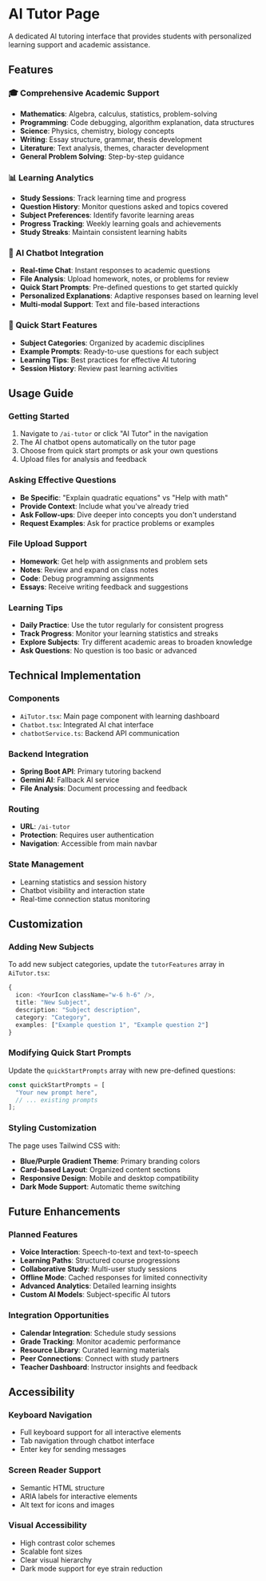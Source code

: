 # AI Tutor Page

A dedicated AI tutoring interface that provides students with personalized learning support and academic assistance.

## Features

### 🎓 Comprehensive Academic Support
- **Mathematics**: Algebra, calculus, statistics, problem-solving
- **Programming**: Code debugging, algorithm explanation, data structures
- **Science**: Physics, chemistry, biology concepts
- **Writing**: Essay structure, grammar, thesis development
- **Literature**: Text analysis, themes, character development
- **General Problem Solving**: Step-by-step guidance

### 📊 Learning Analytics
- **Study Sessions**: Track learning time and progress
- **Question History**: Monitor questions asked and topics covered
- **Subject Preferences**: Identify favorite learning areas
- **Progress Tracking**: Weekly learning goals and achievements
- **Study Streaks**: Maintain consistent learning habits

### 🤖 AI Chatbot Integration
- **Real-time Chat**: Instant responses to academic questions
- **File Analysis**: Upload homework, notes, or problems for review
- **Quick Start Prompts**: Pre-defined questions to get started quickly
- **Personalized Explanations**: Adaptive responses based on learning level
- **Multi-modal Support**: Text and file-based interactions

### 🎯 Quick Start Features
- **Subject Categories**: Organized by academic disciplines
- **Example Prompts**: Ready-to-use questions for each subject
- **Learning Tips**: Best practices for effective AI tutoring
- **Session History**: Review past learning activities

## Usage Guide

### Getting Started
1. Navigate to `/ai-tutor` or click "AI Tutor" in the navigation
2. The AI chatbot opens automatically on the tutor page
3. Choose from quick start prompts or ask your own questions
4. Upload files for analysis and feedback

### Asking Effective Questions
- **Be Specific**: "Explain quadratic equations" vs "Help with math"
- **Provide Context**: Include what you've already tried
- **Ask Follow-ups**: Dive deeper into concepts you don't understand
- **Request Examples**: Ask for practice problems or examples

### File Upload Support
- **Homework**: Get help with assignments and problem sets
- **Notes**: Review and expand on class notes
- **Code**: Debug programming assignments
- **Essays**: Receive writing feedback and suggestions

### Learning Tips
- **Daily Practice**: Use the tutor regularly for consistent progress
- **Track Progress**: Monitor your learning statistics and streaks
- **Explore Subjects**: Try different academic areas to broaden knowledge
- **Ask Questions**: No question is too basic or advanced

## Technical Implementation

### Components
- `AiTutor.tsx`: Main page component with learning dashboard
- `Chatbot.tsx`: Integrated AI chat interface
- `chatbotService.ts`: Backend API communication

### Backend Integration
- **Spring Boot API**: Primary tutoring backend
- **Gemini AI**: Fallback AI service
- **File Analysis**: Document processing and feedback

### Routing
- **URL**: `/ai-tutor`
- **Protection**: Requires user authentication
- **Navigation**: Accessible from main navbar

### State Management
- Learning statistics and session history
- Chatbot visibility and interaction state
- Real-time connection status monitoring

## Customization

### Adding New Subjects
To add new subject categories, update the `tutorFeatures` array in `AiTutor.tsx`:

```typescript
{
  icon: <YourIcon className="w-6 h-6" />,
  title: "New Subject",
  description: "Subject description",
  category: "Category",
  examples: ["Example question 1", "Example question 2"]
}
```

### Modifying Quick Start Prompts
Update the `quickStartPrompts` array with new pre-defined questions:

```typescript
const quickStartPrompts = [
  "Your new prompt here",
  // ... existing prompts
];
```

### Styling Customization
The page uses Tailwind CSS with:
- **Blue/Purple Gradient Theme**: Primary branding colors
- **Card-based Layout**: Organized content sections
- **Responsive Design**: Mobile and desktop compatibility
- **Dark Mode Support**: Automatic theme switching

## Future Enhancements

### Planned Features
- **Voice Interaction**: Speech-to-text and text-to-speech
- **Learning Paths**: Structured course progressions
- **Collaborative Study**: Multi-user study sessions
- **Offline Mode**: Cached responses for limited connectivity
- **Advanced Analytics**: Detailed learning insights
- **Custom AI Models**: Subject-specific AI tutors

### Integration Opportunities
- **Calendar Integration**: Schedule study sessions
- **Grade Tracking**: Monitor academic performance
- **Resource Library**: Curated learning materials
- **Peer Connections**: Connect with study partners
- **Teacher Dashboard**: Instructor insights and feedback

## Accessibility

### Keyboard Navigation
- Full keyboard support for all interactive elements
- Tab navigation through chatbot interface
- Enter key for sending messages

### Screen Reader Support
- Semantic HTML structure
- ARIA labels for interactive elements
- Alt text for icons and images

### Visual Accessibility
- High contrast color schemes
- Scalable font sizes
- Clear visual hierarchy
- Dark mode support for eye strain reduction